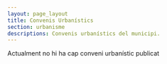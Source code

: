 ```yaml
---
layout: page_layout
title: Convenis Urbanístics
section: urbanisme
descriptions: Convenis urbanístics del municipi.
---
```

Actualment no hi ha cap conveni urbanístic publicat